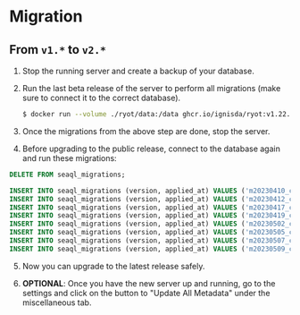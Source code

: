 # Migration

## From `v1.*` to `v2.*`

1. Stop the running server and create a backup of your database.

2. Run the last beta release of the server to perform all migrations (make sure to connect it to the correct database).

   ```bash
   $ docker run --volume ./ryot/data:/data ghcr.io/ignisda/ryot:v1.22.1
   ```

3. Once the migrations from the above step are done, stop the server.

4. Before upgrading to the public release, connect to the database again and run these migrations:

```sql
DELETE FROM seaql_migrations;

INSERT INTO seaql_migrations (version, applied_at) VALUES ('m20230410_create_metadata', 1684693316);
INSERT INTO seaql_migrations (version, applied_at) VALUES ('m20230412_create_creator', 1684693316);
INSERT INTO seaql_migrations (version, applied_at) VALUES ('m20230417_create_user', 1684693316);
INSERT INTO seaql_migrations (version, applied_at) VALUES ('m20230419_create_seen', 1684693316);
INSERT INTO seaql_migrations (version, applied_at) VALUES ('m20230502_create_genre', 1684693316);
INSERT INTO seaql_migrations (version, applied_at) VALUES ('m20230505_create_review', 1684693316);
INSERT INTO seaql_migrations (version, applied_at) VALUES ('m20230507_create_collection', 1684693316);
INSERT INTO seaql_migrations (version, applied_at) VALUES ('m20230509_create_import_report', 1684693316);
```

5. Now you can upgrade to the latest release safely.

6. **OPTIONAL**: Once you have the new server up and running, go to the settings and click on the button to "Update All Metadata" under the miscellaneous tab.
